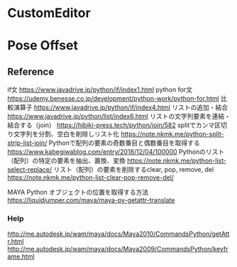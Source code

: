 # CustomEditor








# Pose Offset




## Reference
if文
https://www.javadrive.jp/python/if/index1.html
python for文
https://udemy.benesse.co.jp/development/python-work/python-for.html
比較演算子
https://www.javadrive.jp/python/if/index4.html
リストの追加・結合
https://www.javadrive.jp/python/list/index6.html
リストの文字列要素を連結・結合する（join）
https://hibiki-press.tech/python/join/582
splitでカンマ区切り文字列を分割、空白を削除しリスト化
https://note.nkmk.me/python-split-strip-list-join/
Pythonで配列の要素の奇数番目と偶数番目を取得する
https://www.kabegiwablog.com/entry/2018/12/04/100000
Pythonのリスト（配列）の特定の要素を抽出、置換、変換
https://note.nkmk.me/python-list-select-replace/
リスト（配列）の要素を削除するclear, pop, remove, del
https://note.nkmk.me/python-list-clear-pop-remove-del/


MAYA Python オブジェクトの位置を取得する方法
https://liquidjumper.com/maya/maya-py-getattr-translate


### Help
http://me.autodesk.jp/wam/maya/docs/Maya2010/CommandsPython/getAttr.html
http://me.autodesk.jp/wam/maya/docs/Maya2009/CommandsPython/keyframe.html

